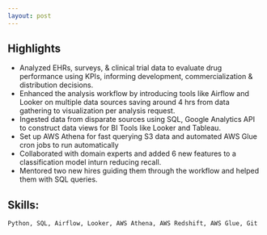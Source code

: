 ```yaml
---
layout: post
---
```



## Highlights 

- Analyzed EHRs, surveys, & clinical trial data to evaluate drug performance using KPIs, informing development, commercialization & distribution decisions.
- Enhanced the analysis workflow by introducing tools like Airflow and Looker on multiple data sources saving around 4 hrs from data gathering to visualization per analysis request.
- Ingested data from disparate sources using SQL, Google Analytics API to construct data views for BI Tools like Looker and Tableau.
- Set up AWS Athena for fast querying S3 data and automated AWS Glue cron jobs to run automatically 
- Collaborated with domain experts and added 6 new features to a classification model inturn reducing recall.
- Mentored two new hires guiding them through the workflow and helped them with SQL queries.


## Skills:
    Python, SQL, Airflow, Looker, AWS Athena, AWS Redshift, AWS Glue, Git